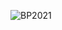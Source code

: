 
![BP2021](https://user-images.githubusercontent.com/91509952/187061797-8e39fdec-7200-4a6a-8e70-7c48edca1a8b.jpg)
